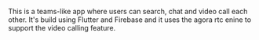 

This is a teams-like app where users can search, chat and video call each other. It's build using Flutter and Firebase and it uses the agora rtc enine to support the video calling feature.

